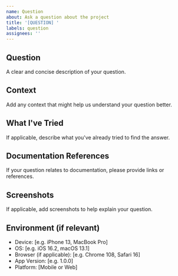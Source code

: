 ```yaml
---
name: Question
about: Ask a question about the project
title: '[QUESTION] '
labels: question
assignees: ''
---
```


## Question
A clear and concise description of your question.

## Context
Add any context that might help us understand your question better.

## What I've Tried
If applicable, describe what you've already tried to find the answer.

## Documentation References
If your question relates to documentation, please provide links or references.

## Screenshots
If applicable, add screenshots to help explain your question.

## Environment (if relevant)
- Device: [e.g. iPhone 13, MacBook Pro]
- OS: [e.g. iOS 16.2, macOS 13.1]
- Browser (if applicable): [e.g. Chrome 108, Safari 16]
- App Version: [e.g. 1.0.0]
- Platform: [Mobile or Web]
